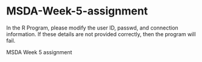# MSDA-Week-5-assignment
In the R Program, please modify the user ID, passwd, and connection information. If these details are not provided correctly, then the program will fail. 
 
MSDA Week 5 assignment
